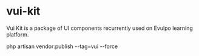 # vui-kit
Vui Kit is a package of UI components recurrently used on Evulpo learning platform.

php artisan vendor:publish --tag=vui --force

